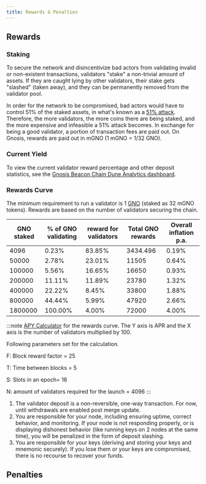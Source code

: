 ```yaml
---
title: Rewards & Penalties
---
```


## Rewards


### Staking

To secure the network and disincentivize bad actors from validating invalid or non-existent transactions, validators "stake" a non-trivial amount of assets. If they are caught lying by other validators, their stake gets "slashed" (taken away), and they can be permanently removed from the validator pool. 

In order for the network to be compromised, bad actors would have to control 51% of the staked assets, in what's known as a [51% attack](https://www.investopedia.com/terms/1/51-attack.asp). Therefore, the more validators, the more coins there are being staked, and the more expensive and infeasible a 51% attack becomes. In exchange for being a good validator, a portion of transaction fees are paid out. On Gnosis, rewards are paid out in mGNO (1 mGNO = 1/32 GNO).  

### Current Yield

To view the current validator reward percentage and other deposit statistics, see the [Gnosis Beacon Chain Dune Analytics dashboard](https://dune.xyz/maxaleks/Gnosis-Beacon-Chain-\(Deposits\)).

### Rewards Curve

The minimum requirement to run a validator is 1 [GNO](/about/tokens/gno) (staked as 32 mGNO tokens).  Rewards are based on the number of validators securing the chain.

| GNO staked | % of GNO validating | reward for validators | Total GNO rewards | Overall inflation p.a. |
| ---------- | ------------------- | --------------------- | ----------------- | ---------------------- |
| 4096       | 0.23%               | 83.85%                | 3434.496          | 0.19%                  |
| 50000      | 2.78%               | 23.01%                | 11505             | 0.64%                  |
| 100000     | 5.56%               | 16.65%                | 16650             | 0.93%                  |
| 200000     | 11.11%              | 11.89%                | 23780             | 1.32%                  |
| 400000     | 22.22%              | 8.45%                 | 33800             | 1.88%                  |
| 800000     | 44.44%              | 5.99%                 | 47920             | 2.66%                  |
| 1800000    | 100.00%             | 4.00%                 | 72000             | 4.00%                  |

:::note
[APY Calculator](https://www.desmos.com/calculator/7pzueggivw) for the rewards curve. The Y axis is APR and the X axis is the number of validators multiplied by 100.

Following parameters set for the calculation.

F:  Block reward factor = 25

T: Time between blocks = 5

S: Slots in an epoch= 16

N: amount of validators required for the launch = 4096
:::

1. The validator deposit is a non-reversible, one-way transaction. For now, until withdrawals are enabled post merge update.
2. You are responsible for your node, including ensuring uptime, correct behavior, and monitoring. If your node is not responding properly, or is displaying dishonest behavior (like running keys on 2 nodes at the same time), you will be penalized in the form of deposit slashing.
3. You are responsible for your keys (deriving and storing your keys and mnemonic securely). If you lose them or your keys are compromised, there is no recourse to recover your funds.

## Penalties